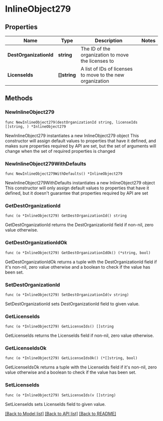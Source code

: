 # InlineObject279

## Properties

Name | Type | Description | Notes
------------ | ------------- | ------------- | -------------
**DestOrganizationId** | **string** | The ID of the organization to move the licenses to | 
**LicenseIds** | **[]string** | A list of IDs of licenses to move to the new organization | 

## Methods

### NewInlineObject279

`func NewInlineObject279(destOrganizationId string, licenseIds []string, ) *InlineObject279`

NewInlineObject279 instantiates a new InlineObject279 object
This constructor will assign default values to properties that have it defined,
and makes sure properties required by API are set, but the set of arguments
will change when the set of required properties is changed

### NewInlineObject279WithDefaults

`func NewInlineObject279WithDefaults() *InlineObject279`

NewInlineObject279WithDefaults instantiates a new InlineObject279 object
This constructor will only assign default values to properties that have it defined,
but it doesn't guarantee that properties required by API are set

### GetDestOrganizationId

`func (o *InlineObject279) GetDestOrganizationId() string`

GetDestOrganizationId returns the DestOrganizationId field if non-nil, zero value otherwise.

### GetDestOrganizationIdOk

`func (o *InlineObject279) GetDestOrganizationIdOk() (*string, bool)`

GetDestOrganizationIdOk returns a tuple with the DestOrganizationId field if it's non-nil, zero value otherwise
and a boolean to check if the value has been set.

### SetDestOrganizationId

`func (o *InlineObject279) SetDestOrganizationId(v string)`

SetDestOrganizationId sets DestOrganizationId field to given value.


### GetLicenseIds

`func (o *InlineObject279) GetLicenseIds() []string`

GetLicenseIds returns the LicenseIds field if non-nil, zero value otherwise.

### GetLicenseIdsOk

`func (o *InlineObject279) GetLicenseIdsOk() (*[]string, bool)`

GetLicenseIdsOk returns a tuple with the LicenseIds field if it's non-nil, zero value otherwise
and a boolean to check if the value has been set.

### SetLicenseIds

`func (o *InlineObject279) SetLicenseIds(v []string)`

SetLicenseIds sets LicenseIds field to given value.



[[Back to Model list]](../README.md#documentation-for-models) [[Back to API list]](../README.md#documentation-for-api-endpoints) [[Back to README]](../README.md)


